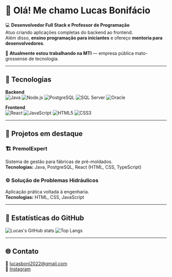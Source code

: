 # 👋 Olá! Me chamo Lucas Bonifácio

💻 **Desenvolvedor Full Stack e Professor de Programação**  
Atuo criando aplicações completas do backend ao frontend.  
Além disso, **ensino programação para iniciantes** e ofereço **mentoria para desenvolvedores**.  

🚀 **Atualmente estou trabalhando na MTI** — empresa pública mato-grossense de tecnologia.  

---

## 🧰 Tecnologias

**Backend**  
![Java](https://img.shields.io/badge/Java-ED8B00?style=for-the-badge&logo=java&logoColor=white)
![Node.js](https://img.shields.io/badge/Node.js-339933?style=for-the-badge&logo=node.js&logoColor=white)
![PostgreSQL](https://img.shields.io/badge/PostgreSQL-316192?style=for-the-badge&logo=postgresql&logoColor=white)
![SQL Server](https://img.shields.io/badge/SQL_Server-CC2927?style=for-the-badge&logo=microsoft-sql-server&logoColor=white)
![Oracle](https://img.shields.io/badge/Oracle-F80000?style=for-the-badge&logo=oracle&logoColor=white)


**Frontend**  
![React](https://img.shields.io/badge/React-20232A?style=for-the-badge&logo=react&logoColor=61DAFB)
![JavaScript](https://img.shields.io/badge/JavaScript-F7DF1E?style=for-the-badge&logo=javascript&logoColor=black)
![HTML5](https://img.shields.io/badge/HTML5-E34F26?style=for-the-badge&logo=html5&logoColor=white)
![CSS3](https://img.shields.io/badge/CSS3-1572B6?style=for-the-badge&logo=css3&logoColor=white)

---

## 📌 Projetos em destaque

### 🏗️ PremolExpert
Sistema de gestão para fábricas de pré-moldados.  
**Tecnologias:** Java, PostgreSQL, React (HTML, CSS, TypeScript)  

### ⚙️ Solução de Problemas Hidráulicos
Aplicação prática voltada à engenharia.  
**Tecnologias:** HTML, CSS, JavaScript  

---

## 🌟 Estatísticas do GitHub
![Lucas's GitHub stats](https://github-readme-stats.vercel.app/api?username=lucasboni2022&show_icons=true&theme=tokyonight&hide_border=true)
![Top Langs](https://github-readme-stats.vercel.app/api/top-langs/?username=lucasboni2022&layout=compact&theme=tokyonight&hide_border=true)

---

## 🌐 Contato
📧 lucasboni2022@gmail.com  
📸 [Instagram](https://www.instagram.com/lucasboniprogramador?igsh=ZXFkbm55eHpxMmk3&utm_source=qr)
